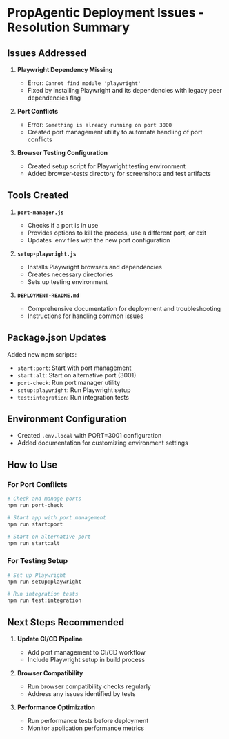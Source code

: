 # PropAgentic Deployment Issues - Resolution Summary

## Issues Addressed

1. **Playwright Dependency Missing**
   - Error: `Cannot find module 'playwright'`
   - Fixed by installing Playwright and its dependencies with legacy peer dependencies flag

2. **Port Conflicts**
   - Error: `Something is already running on port 3000`
   - Created port management utility to automate handling of port conflicts

3. **Browser Testing Configuration**
   - Created setup script for Playwright testing environment
   - Added browser-tests directory for screenshots and test artifacts

## Tools Created

1. **`port-manager.js`**
   - Checks if a port is in use
   - Provides options to kill the process, use a different port, or exit
   - Updates .env files with the new port configuration

2. **`setup-playwright.js`**
   - Installs Playwright browsers and dependencies
   - Creates necessary directories
   - Sets up testing environment

3. **`DEPLOYMENT-README.md`**
   - Comprehensive documentation for deployment and troubleshooting
   - Instructions for handling common issues

## Package.json Updates

Added new npm scripts:
- `start:port`: Start with port management
- `start:alt`: Start on alternative port (3001)
- `port-check`: Run port manager utility
- `setup:playwright`: Run Playwright setup
- `test:integration`: Run integration tests

## Environment Configuration

- Created `.env.local` with PORT=3001 configuration
- Added documentation for customizing environment settings

## How to Use

### For Port Conflicts
```bash
# Check and manage ports
npm run port-check

# Start app with port management
npm run start:port

# Start on alternative port
npm run start:alt
```

### For Testing Setup
```bash
# Set up Playwright
npm run setup:playwright

# Run integration tests
npm run test:integration
```

## Next Steps Recommended

1. **Update CI/CD Pipeline**
   - Add port management to CI/CD workflow
   - Include Playwright setup in build process

2. **Browser Compatibility**
   - Run browser compatibility checks regularly
   - Address any issues identified by tests

3. **Performance Optimization**
   - Run performance tests before deployment
   - Monitor application performance metrics 